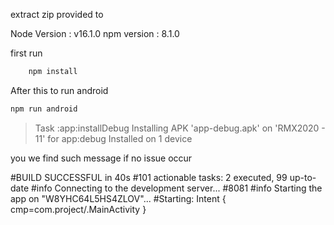 extract zip provided to

Node Version : v16.1.0
npm version : 8.1.0

first run

```javascript
    npm install
```

After this
to run android

```javascript
npm run android
```

> Task :app:installDebug
> Installing APK 'app-debug.apk' on 'RMX2020 - 11' for app:debug
> Installed on 1 device

you we find such message if no issue occur

#BUILD SUCCESSFUL in 40s
#101 actionable tasks: 2 executed, 99 up-to-date
#info Connecting to the development server...
#8081
#info Starting the app on "W8YHC64L5HS4ZLOV"...
#Starting: Intent { cmp=com.project/.MainActivity }
